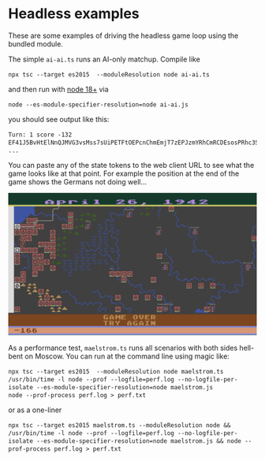 Headless examples
===

These are some examples of driving the headless game loop using the bundled module.

The simple `ai-ai.ts` runs an AI-only matchup.   Compile like

    npx tsc --target es2015  --moduleResolution node ai-ai.ts

and then run with [node 18+](https://nodejs.org/en/) via

    node --es-module-specifier-resolution=node ai-ai.js

you should see output like this:

    Turn: 1 score -132
    EF41J5BvHtElNnQJMVG3vsMss7sUiPETFtOEPcnChmEmjT7zEPJzmYRhCmRCDEsosPRhc3S4NQtkXfRPqLkWJwzOZRscvdlPsZxYP6ZXZPr_BQUrhsI7JzvWjXpcDtOpyb1pX9xStmqTMMkYZoGC1NQ9EobSa9NrCgMPA3Z66ANhS8ETnbX6uQqHSf3Nkg6b3T4NW172MgpXCGhugMQhuYZOa9nKhmXi8BX9kvIMPr16fbSoakWfMkQX6n5JB3ZEYHiY7zyFv2Sw_vIBhlLiUqX_iZz3pJp_RzRzhzxVRlVRlzhzwB77xSSM3_nnvuu_p_vZjUgrkVRzR_RhljrZrsivDxu
    ...

You can paste any of the state tokens to the web client URL to see what the game looks like at that point.  For example the position at the end of the game shows the Germans not doing well...

![aivai](../doc/images/aivai.jpg)

As a performance test, `maelstrom.ts` runs all scenarios with both sides hell-bent on Moscow.
You can run at the command line using magic like:

    npx tsc --target es2015  --moduleResolution node maelstrom.ts
    /usr/bin/time -l node --prof --logfile=perf.log --no-logfile-per-isolate --es-module-specifier-resolution=node maelstrom.js
    node --prof-process perf.log > perf.txt

or as a one-liner

    npx tsc --target es2015 maelstrom.ts --moduleResolution node && /usr/bin/time -l node --prof --logfile=perf.log --no-logfile-per-isolate --es-module-specifier-resolution=node maelstrom.js && node --prof-process perf.log > perf.txt
